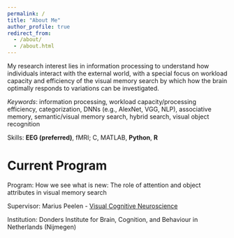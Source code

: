 ```yaml
---
permalink: /
title: "About Me"
author_profile: true
redirect_from: 
  - /about/
  - /about.html
---
```


My research interest lies in information processing to understand how individuals interact with the external world, with a special focus on workload capacity and efficiency of the visual memory search by which how the brain optimally responds to variations can be investigated.

*Keywords*: information processing, workload capacity/processing efficiency, categorization, DNNs (e.g., AlexNet, VGG, NLP), associative memory, semantic/visual memory search, hybrid search, visual object recognition

Skills: **EEG (preferred)**, fMRI; C, MATLAB, **Python**, **R**

Current Program
======
Program: How we see what is new: The role of attention and object attributes in visual memory search

Supervisor: Marius Peelen - [Visual Cognitive Neuroscience](https://www.ru.nl/en/departments/donders-centre-for-cognition/visual-cognitive-neuroscience)

Institution: Donders Institute for Brain, Cognition, and Behaviour in Netherlands (Nijmegen)

